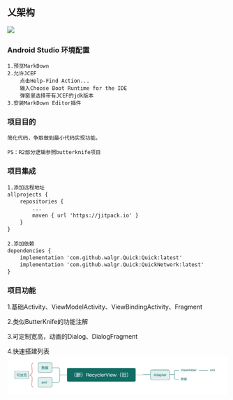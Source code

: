 ## 乂架构

[![](https://jitpack.io/v/walgr/Quick.svg)](https://jitpack.io/#walgr/Quick)

### Android Studio 环境配置

    1.预览MarkDown
    2.允许JCEF
        点击Help-Find Action...
        输入Choose Boot Runtime for the IDE
        弹窗里选择带有JCEF的jdk版本
    3.安装MarkDown Editor插件

### 项目目的

    简化代码，争取做到最小代码实现功能。

    PS：R2部分逻辑参照butterknife项目

### 项目集成

    1.添加远程地址
    allprojects {
        repositories {
            ...
            maven { url 'https://jitpack.io' }
        }
    }
    
    2.添加依赖
    dependencies {
        implementation 'com.github.walgr.Quick:Quick:latest'
        implementation 'com.github.walgr.Quick:QuickNetwork:latest'
    }

### 项目功能

1.基础Activity、ViewModelActivity、ViewBindingActivity、Fragment
    
2.类似ButterKnife的功能注解
    
3.可定制宽高，动画的Dialog、DialogFragment
    
4.快速搭建列表 
![RecyclerView.png](./assets/README/README-1658197283964.png)
